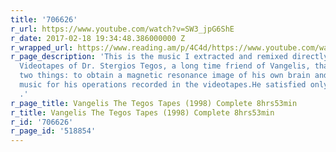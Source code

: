 ```yaml
---
title: '706626'
r_url: https://www.youtube.com/watch?v=SW3_jpG6ShE
r_date: 2017-02-18 19:34:48.386000000 Z
r_wrapped_url: https://www.reading.am/p/4C4d/https://www.youtube.com/watch?v=SW3_jpG6ShE
r_page_description: 'This is the music I extracted and remixed directly from the Microneurosurgery
  Videotapes of Dr. Stergios Tegos, a long time friend of Vangelis, that asked him
  two things: to obtain a magnetic resonance image of his own brain and to compose
  music for his operations recorded in the videotapes.He satisfied only the second
  .'
r_page_title: Vangelis The Tegos Tapes (1998) Complete 8hrs53min
r_title: Vangelis The Tegos Tapes (1998) Complete 8hrs53min
r_id: '706626'
r_page_id: '518854'
---
```


